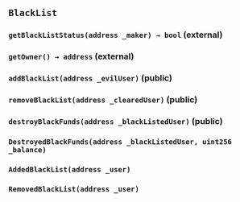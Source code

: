 ## `BlackList`






### `getBlackListStatus(address _maker) → bool` (external)





### `getOwner() → address` (external)





### `addBlackList(address _evilUser)` (public)





### `removeBlackList(address _clearedUser)` (public)





### `destroyBlackFunds(address _blackListedUser)` (public)






### `DestroyedBlackFunds(address _blackListedUser, uint256 _balance)`





### `AddedBlackList(address _user)`





### `RemovedBlackList(address _user)`







